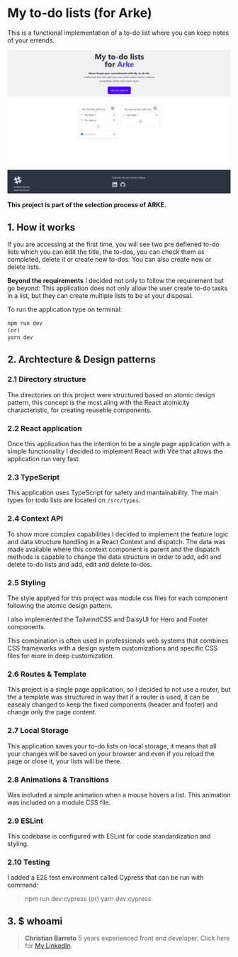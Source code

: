 # My to-do lists (for Arke)

This is a functional implementation of a to-do list where you can keep notes of your errends. 

![my todo lists](./todoscreen.jpg)

**This project is part of the selection process of ARKE.**

## 1. How it works

If you are accessing at the first time, you will see two pre defiened to-do lists which you can edit the title, the to-dos, you can check them as completed, delete it or create new to-dos. You can also create new or delete lists.

**Beyond the requirements** I decided not only to follow the requirement but go beyond: This application does not only allow the user create to-do tasks in a list, but they can create multiple lists to be at your disposal.

To run the application type on terminal:
```
npm run dev 
(or)
yarn dev
````

## 2. Archtecture & Design patterns

### 2.1 Directory structure
The directories on this project were structured based on atomic design pattern, this concept is the most aling with the React atomicity characteristic, for creating reuseble components.

### 2.2 React application
Once this application has the intention to be a single page application with a simple functionality I decided to implement React with Vite that allows the application run very fast.

### 2.3 TypeScript
This application uses TypeScript for safety and mantainability. The main types for todo lists are located on `/src/types`.

### 2.4 Context API
To show more complex capabilities I decided to implement the feature logic and data structure handling in a React Context and dispatch. The data was made available where this context component is parent and the dispatch methods is capable to change the data structure in order to add, edit and delete to-do lists and add, edit and delete to-dos.

### 2.5 Styling
The style applyed for this project was module css files for each component following the atomic design pattern.

I also implemented the TailwindCSS and DaisyUI for Hero and Footer components.

This combination is often used in professionals web systems that combines CSS frameworks with a design system customizations and specific CSS files for more in deep customization.

### 2.6 Routes & Template
This project is a single page application, so I decided to not use a router, but the a template was structured in way that if a router is used, it can be easealy changed to keep the fixed components (header and footer) and change only the page content.

### 2.7 Local Storage
This application saves your to-do lists on local storage, it means that all your changes will be saved on your browser and even if you reload the page or close it, your lists will be there.

### 2.8 Animations & Transitions
Was included a simple animation when a mouse hovers a list. This animation was included on a module CSS file.

### 2.9 ESLint
This codebase is configured with ESLint for code standardization and styling.

### 2.10 Testing
I added a E2E test environment called Cypress that can be run with command:

> npm run dev:cypress
> (or)
> yarn dev:cypress

## 3. $ whoami
> **Christian Barreto**
> 5 years experienced front end developer.
> Click here for [My LinkedIn](https://www.linkedin.com/in/christiannabasbarreto/).